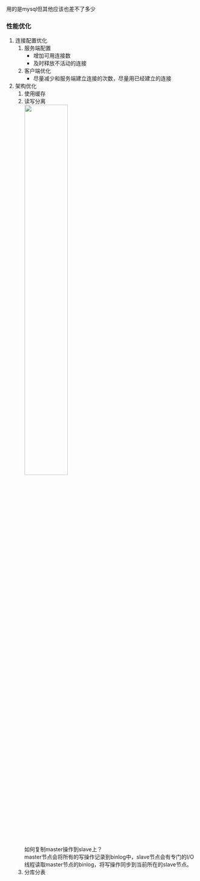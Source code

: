 用的是mysql但其他应该也差不了多少

### 性能优化

1. 连接配置优化  
   1. 服务端配置  
      - 增加可用连接数  
      - 及时释放不活动的连接  
   2. 客户端优化  
      - 尽量减少和服务端建立连接的次数，尽量用已经建立的连接  
2. 架构优化
   1. 使用缓存  
   2. 读写分离  
      **<img src="https://github.com/KnnUUu/note/assets/44579350/a77ed85f-810c-448d-9bb8-dc5c65c7979e"  width="50%" height="50%" />**  
      如何复制master操作到slave上？  
      master节点会将所有的写操作记录到binlog中，slave节点会有专门的I/O线程读取master节点的binlog，将写操作同步到当前所在的slave节点。  
   3. 分库分表
